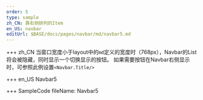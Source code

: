 ```yaml
--- 
order: 5
type: sample
zh_CN: 靠右侧排列的Item
en_US: navbar
editUrl: $BASE/docs/pages/navbar/md/navbar5.md
---
```


+++ zh_CN
当窗口宽度小于layout中的<Code>md</Code>定义的宽度时（768px），Navbar的List将会被隐藏，同时显示一个切换显示的按钮。
   如果需要按钮在Navbar右侧显示时，可参照此例设置<Code>&lt;Navbar.Title/&gt;</Code>  
   
+++ en_US
Navbar5

+++ SampleCode
fileName: Navbar5
